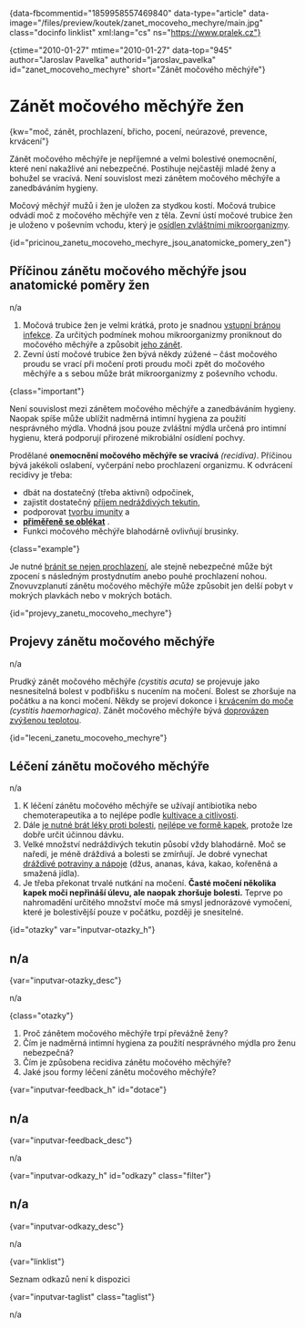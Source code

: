 
{data-fbcommentid="1859958557469840" data-type="article" data-image="/files/preview/koutek/zanet\_mocoveho\_mechyre/main.jpg" class="docinfo linklist" xml:lang="cs" ns="https://www.pralek.cz"}

{ctime="2010-01-27" mtime="2010-01-27" data-top="945" author="Jaroslav Pavelka" authorid="jaroslav\_pavelka" id="zanet\_mocoveho_mechyre" short="Zánět močového měchýře"}

# Zánět močového měchýře žen

<!-- generated attribute kw by user_updatekw.sh on 2020-09-19, do not edit -->

{kw="moč, zánět, prochlazení, břicho, pocení, neúrazové, prevence, krvácení"}

Zánět močového měchýře je nepříjemné a velmi bolestivé onemocnění, které není nakažlivé ani nebezpečné. Postihuje nejčastěji mladé ženy a bohužel se vracívá. Není souvislost mezi zánětem močového měchýře a zanedbáváním hygieny.

Močový měchýř mužů i žen je uložen za stydkou kostí. Močová trubice odvádí moč z močového měchýře ven z těla. Zevní ústí močové trubice žen je uloženo v poševním vchodu, který je [osídlen zvláštními mikroorganizmy][1].

{id="pricinou\_zanetu\_mocoveho\_mechyre\_jsou\_anatomicke\_pomery_zen"}

## Příčinou zánětu močového měchýře jsou anatomické poměry žen

n/a

  1. Močová trubice žen je velmi krátká, proto je snadnou [vstupní bránou infekce][2]. Za určitých podmínek mohou mikroorganizmy proniknout do močového měchýře a způsobit [jeho zánět][3].
  2. Zevní ústí močové trubice žen bývá někdy zúžené – část močového proudu se vrací při močení proti proudu moči zpět do močového měchýře a s sebou může brát mikroorganizmy z poševního vchodu.

{class="important"}

Není souvislost mezi zánětem močového měchýře a zanedbáváním hygieny. Naopak spíše může ublížit nadměrná intimní hygiena za použití nesprávného mýdla. Vhodná jsou pouze zvláštní mýdla určená pro intimní hygienu, která podporují přirozené mikrobiální osídlení pochvy.

Prodělané **onemocnění močového měchýře se vracívá** _(recidiva)_. Příčinou bývá jakékoli oslabení, vyčerpání nebo prochlazení organizmu. K odvrácení recidivy je třeba:

  * dbát na dostatečný (třeba aktivní) odpočinek,
  * zajistit dostatečný [příjem nedráždivých tekutin][4],
  * podporovat [tvorbu imunity][5] a
  * **[přiměřeně se oblékat][2]** . 
  * Funkci močového měchýře blahodárně ovlivňují brusinky.

{class="example"}

Je nutné [bránit se nejen prochlazení][6], ale stejně nebezpečné může být zpocení s následným prostydnutím anebo pouhé prochlazení nohou. Znovuvzplanutí zánětu močového měchýře může způsobit jen delší pobyt v mokrých plavkách nebo v mokrých botách.

{id="projevy\_zanetu\_mocoveho_mechyre"}

## Projevy zánětu močového měchýře

n/a

Prudký zánět močového měchýře _(cystitis acuta)_ se projevuje jako nesnesitelná bolest v podbřišku s nucením na močení. Bolest se zhoršuje na počátku a na konci močení. Někdy se projeví dokonce i [krvácením do moče][7] _(cystitis haemorhagica)_. Zánět močového měchýře bývá [doprovázen zvýšenou teplotou][2].

{id="leceni\_zanetu\_mocoveho_mechyre"}

## Léčení zánětu močového měchýře

n/a

  1. K léčení zánětu močového měchýře se užívají antibiotika nebo chemoterapeutika a to nejlépe podle [kultivace a citlivosti][8].
  2. Dále [je nutné brát léky proti bolesti][9], [nejlépe ve formě kapek][10], protože lze dobře určit účinnou dávku.
  3. Velké množství nedráždivých tekutin působí vždy blahodárně. Moč se naředí, je méně dráždivá a bolesti se zmírňují. Je dobré vynechat [dráždivé potraviny a nápoje][11] (džus, ananas, káva, kakao, kořeněná a smažená jídla).
  4. Je třeba překonat trvalé nutkání na močení. **Časté močení několika kapek moči nepřináší úlevu, ale naopak zhoršuje bolesti.** Teprve po nahromadění určitého množství moče má smysl jednorázové vymočení, které je bolestivější pouze v počátku, později je snesitelné.

{id="otazky" var="inputvar-otazky_h"}

## n/a

{var="inputvar-otazky_desc"}

n/a

{class="otazky"}

  1. Proč zánětem močového měchýře trpí převážně ženy?
  2. Čím je nadměrná intimní hygiena za použití nesprávného mýdla pro ženu nebezpečná?
  3. Čím je způsobena recidiva zánětu močového měchýře?
  4. Jaké jsou formy léčení zánětu močového měchýře?

{var="inputvar-feedback_h" id="dotace"}

## n/a

{var="inputvar-feedback_desc"}

n/a

{var="inputvar-odkazy_h" id="odkazy" class="filter"}

## n/a

{var="inputvar-odkazy_desc"}

n/a

{var="linklist"}

Seznam odkazů není k dispozici

{var="inputvar-taglist" class="taglist"}

n/a

 [1]: bakterie
 [2]: teplota
 [3]: zanet
 [4]: prijem_tekutin
 [5]: imunita
 [6]: bolest_v_krku_angina
 [7]: mocove_kameny
 [8]: antibiotika
 [9]: leky_proti_bolesti
 [10]: lekove_formy
 [11]: stravovaci_navyky

